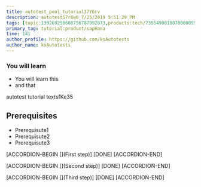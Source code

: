 ```yaml
---
title: autotest_pool_tutorial37Y6rv
description: autotestS7r8w0_7/25/2019 5:51:29 PM
tags: [topic:139269250608756787992873,products:tech/73554900100700000996,tutorial:experience/advanced]
primary_tag: tutorial:product/sapHana
time: 141
author_profile: https://github.com/ksAutotests
author_name: ksAutotests
---
```

### You will learn
- You will learn this
- and that

autotest tutorial textsfKe35

## Prerequisites
- Prerequisute1
- Prerequisute2
- Prerequisute3

[ACCORDION-BEGIN [](First step)]
[DONE]
[ACCORDION-END]

[ACCORDION-BEGIN [](Second step)]
[DONE]
[ACCORDION-END]

[ACCORDION-BEGIN [](Third step)]
[DONE]
[ACCORDION-END]

